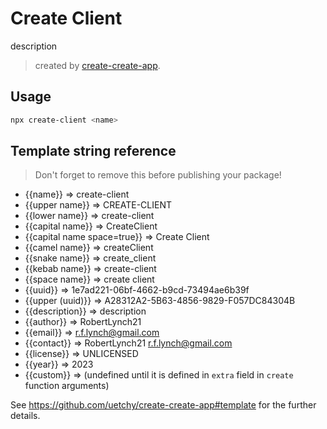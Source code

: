 # Create Client

description

> created by [create-create-app](https://github.com/uetchy/create-create-app).

## Usage

```bash
npx create-client <name>
```

## Template string reference

> Don't forget to remove this before publishing your package!

- {{name}} => create-client
- {{upper name}} => CREATE-CLIENT
- {{lower name}} => create-client
- {{capital name}} => CreateClient
- {{capital name space=true}} => Create Client
- {{camel name}} => createClient
- {{snake name}} => create_client
- {{kebab name}} => create-client
- {{space name}} => create client
- {{uuid}} => 1e7ad221-06bf-4662-b9cd-73494ae6b39f
- {{upper (uuid)}} => A28312A2-5B63-4856-9829-F057DC84304B
- {{description}} => description
- {{author}} => RobertLynch21
- {{email}} => r.f.lynch@gmail.com
- {{contact}} => RobertLynch21 <r.f.lynch@gmail.com>
- {{license}} => UNLICENSED
- {{year}} => 2023
- {{custom}} =>  (undefined until it is defined in `extra` field in `create` function arguments)

See https://github.com/uetchy/create-create-app#template for the further details.
